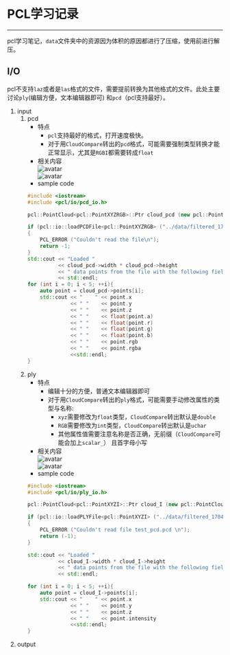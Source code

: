 # PCL学习记录  


--------
pcl学习笔记，`data`文件夹中的资源因为体积的原因都进行了压缩，使用前进行解压。
## I/O  
pcl不支持`laz`或者是`las`格式的文件，需要提前转换为其他格式的文件。此处主要讨论`ply`(编辑方便，文本编辑器即可)
和`pcd`（pcl支持最好）。  

1. input  
    1. pcd  
        * 特点  
          * `pcl`支持最好的格式，打开速度极快。  
          * 对于用`CloudCompare`转出的`pcd`格式，可能需要强制类型转换才能正常显示，尤其是`RGBI`都需要转成`float`  
        * 相关内容  
        ![avatar](https://img.shields.io/badge/head%20file-pcl/io/pcd__io.h-red)  
        ![avatar](https://img.shields.io/badge/function-pcl::io::loadPCDFile<T>-yellow)  
        * sample code  
        ```c++ 
        #include <iostream>
        #include <pcl/io/pcd_io.h>
    
        pcl::PointCloud<pcl::PointXYZRGB>::Ptr cloud_pcd (new pcl::PointCloud<pcl::PointXYZRGB>);
    
        if (pcl::io::loadPCDFile<pcl::PointXYZRGB> ("../data/filtered_1704_8935 - Cloud.pcd", *cloud_pcd) == -1)
        {
            PCL_ERROR ("Couldn't read the file\n");
            return -1;
        }
        std::cout << "Loaded "
                  << cloud_pcd->width * cloud_pcd->height
                  << " data points from the file with the following fields: "
                  << std::endl;
        for (int i = 0; i < 5; ++i){
            auto point = cloud_pcd->points[i];
            std::cout << "    " << point.x
                      << " "    << point.y
                      << " "    << point.z
                      << " "    << float(point.a)
                      << " "    << float(point.r)
                      << " "    << float(point.g)
                      << " "    << float(point.b)
                      << " "    << point.rgb
                      << " "    << point.rgba
                      <<std::endl;
        }
        ```
    2. ply  
        * 特点
            * 编辑十分的方便，普通文本编辑器即可  
            * 对于用`CloudCompare`转出的`ply`格式，可能需要手动修改属性的类型与名称:  
                * `xyz`需要修改为`float`类型，`CloudCompare`转出默认是`double`  
                * `RGB`需要修改为`int`类型，`CloudCompare`转出默认是`uchar`  
                * 其他属性值需要注意名称是否正确，无前缀（`CloudCompare`可能会加上`scalar_`）
                  且首字母小写  
         * 相关内容  
          ![avatar](https://img.shields.io/badge/head%20file-pcl/io/ply__io.h-red)  
          ![avatar](https://img.shields.io/badge/function-pcl::io::loadPLYFile<T>-yellow)
        * sample code
        ```c++ 
        #include <iostream>
        #include <pcl/io/ply_io.h>
    
        pcl::PointCloud<pcl::PointXYZI>::Ptr cloud_I (new pcl::PointCloud<pcl::PointXYZI>);
    
        if (pcl::io::loadPLYFile<pcl::PointXYZI> ("../data/filtered_1704_8935 - Cloud.ply", *cloud_I) == -1)
        {
            PCL_ERROR ("Couldn't read file test_pcd.pcd \n");
            return (-1);
        }
    
        std::cout << "Loaded "
                  << cloud_I->width * cloud_I->height
                  << " data points from the file with the following fields: "
                  << std::endl;
    
        for (int i = 0; i < 5; ++i){
            auto point = cloud_I->points[i];
            std::cout << "    " << point.x
                      << " "    << point.y
                      << " "    << point.z
                      << " "    << point.intensity
                      <<std::endl;
        }
        ```
2. output  
